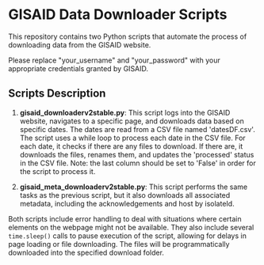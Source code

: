 # GISAID Data Downloader Scripts

This repository contains two Python scripts that automate the process of downloading data from the GISAID website.

Please replace "your_username" and "your_password" with your appropriate credentials granted by GISAID.

## Scripts Description

1. **gisaid_downloaderv2stable.py**: This script logs into the GISAID website, navigates to a specific page, and downloads data based on specific dates. The dates are read from a CSV file named 'datesDF.csv'. The script uses a while loop to process each date in the CSV file. For each date, it checks if there are any files to download. If there are, it downloads the files, renames them, and updates the 'processed' status in the CSV file. Note: the last column should be set to 'False' in order for the script to process it.

2. **gisaid_meta_downloaderv2stable.py**: This script performs the same tasks as the previous script, but it also downloads all associated metadata, including the acknowledgements and host by isolateId.

Both scripts include error handling to deal with situations where certain elements on the webpage might not be available. They also include several `time.sleep()` calls to pause execution of the script, allowing for delays in page loading or file downloading. The files will be programmatically downloaded into the specified download folder.


